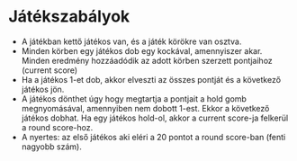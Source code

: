 # Játékszabályok

- A játékban kettő játékos van, és a játék körökre van osztva. 
- Minden körben egy játékos dob egy kockával, amennyiszer akar. Minden eredmény hozzáadódik az adott körben szerzett pontjaihoz (current score)
- Ha a játékos 1-et dob, akkor elveszti az összes pontját és a következő játékos jön.
- A játékos dönthet úgy hogy megtartja a pontjait a hold gomb megnyomásával, amennyiben nem dobott 1-est. Ekkor a következő játékos dobhat. Ha egy játékos hold-ol, akkor a current score-ja felkerül a round score-hoz.
- A nyertes: az első játékos aki eléri a 20 pontot a round score-ban (fenti nagyobb szám).
